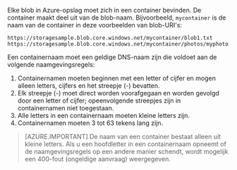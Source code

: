 Elke blob in Azure-opslag moet zich in een container bevinden. De container maakt deel uit van de blob-naam. Bijvoorbeeld, `mycontainer` is de naam van de container in deze voorbeelden van blob-URI's:

    https://storagesample.blob.core.windows.net/mycontainer/blob1.txt
    https://storagesample.blob.core.windows.net/mycontainer/photos/myphoto.jpg

Een containernaam moet een geldige DNS-naam zijn die voldoet aan de volgende naamgevingsregels:

1. Containernamen moeten beginnen met een letter of cijfer en mogen alleen letters, cijfers en het streepje (-) bevatten.
1. Elk streepje (-) moet direct worden voorafgegaan en worden gevolgd door een letter of cijfer; opeenvolgende streepjes zijn in containernamen niet toegestaan.
1. Alle letters in een containernaam moeten kleine letters zijn.
1. Containernamen moeten 3 tot 63 tekens lang zijn.

> [AZURE.IMPORTANT] De naam van een container bestaat alleen uit kleine letters. Als u een hoofdletter in een containernaam opneemt of de naamgevingsregels op een andere manier schendt, wordt mogelijk een 400-fout (ongeldige aanvraag) weergegeven. 


<!--HONumber=Aug16_HO4-->


